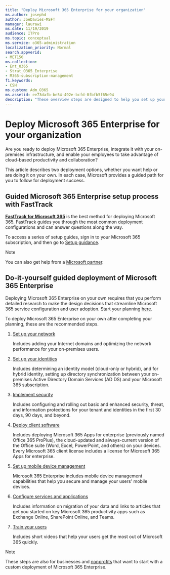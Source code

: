 ```yaml
---
title: "Deploy Microsoft 365 Enterprise for your organization"
ms.author: josephd
author: JoeDavies-MSFT
manager: laurawi
ms.date: 11/19/2019
audience: ITPro
ms.topic: conceptual
ms.service: o365-administration
localization_priority: Normal
search.appverid:
- MET150
ms.collection:
- Ent_O365
- Strat_O365_Enterprise
- M365-subscription-management
f1.keywords:
- CSH
ms.custom: Adm_O365
ms.assetid: ee73dafb-be54-492e-bcfd-0fbfb5f65e94
description: "These overview steps are designed to help you set up your network, create your identities, deploy Microsoft 365 Apps for enterprise, migrate your data, and help the people in your organization begin using Microsoft 365."
---
```


# Deploy Microsoft 365 Enterprise for your organization

Are you ready to deploy Microsoft 365 Enterprise, integrate it with your on-premises infrastructure, and enable your employees to take advantage of cloud-based productivity and collaboration?

This article describes two deployment options, whether you want help or are doing it on your own. In each case, Microsoft provides a guided path for you to follow for deployment success.

## Guided Microsoft 365 Enterprise setup process with FastTrack

**[FastTrack for Microsoft 365](https://www.microsoft.com/fasttrack/microsoft-365)** is the best method for deploying Microsoft 365. FastTrack guides you through the most common deployment configurations and can answer questions along the way. 

To access a series of setup guides, sign in to your Microsoft 365 subscription, and then go to [Setup guidance](https://aka.ms/o365fasttrack).

>[!Note]
>You can also get help from a [Microsoft partner](https://www.microsoft.com/solution-providers/home).
>

## Do-it-yourself guided deployment of Microsoft 365 Enterprise

Deploying Microsoft 365 Enterprise on your own requires that you perform detailed research to make the design decisions that streamline Microsoft 365 service configuration and user adoption. Start your planning [here](get-your-organization-ready-for-office-365.md).

To deploy Microsoft 365 Enterprise on your own after completing your planning, these are the recommended steps.

1. [Set up your network](set-up-network-for-office-365.md)

   Includes adding your Internet domains and optimizing the network performance for your on-premises users.
 
2. [Set up your identities](protect-your-global-administrator-accounts.md)

   Includes determining an identity model (cloud-only or hybrid), and for hybrid identity, setting up directory synchronization between your on-premises Active Directory Domain Services (AD DS) and your Microsoft 365 subscription.

3. [Implement security](https://docs.microsoft.com/office365/securitycompliance/security-roadmap)

   Includes configuring and rolling out basic and enhanced security, threat, and information protections for your tenant and identities in the first 30 days, 90 days, and beyond.
 
4. [Deploy client software](https://docs.microsoft.com/DeployOffice/deployment-guide-microsoft-365-apps)

   Includes deploying Microsoft 365 Apps for enterprise (previously named Office 365 ProPlus), the cloud-updated and always-current version of the Office suite (Word, Excel, PowerPoint, and others) on your devices. Every Microsoft 365 client license includes a license for Microsoft 365 Apps for enterprise.
 
5. [Set up mobile device management](https://support.office.com/article/set-up-mobile-device-management-mdm-in-office-365-dd892318-bc44-4eb1-af00-9db5430be3cd)

   Microsoft 365 Enterprise includes mobile device management capabilities that help you secure and manage your users' mobile devices.
 
6. [Configure services and applications](configure-services-and-applications.md)

   Includes information on migration of your data and links to articles that get you started on key Microsoft 365 productivity apps such as Exchange Online, SharePoint Online, and Teams.
 
7. [Train your users](https://docs.microsoft.com/office365/admin/admin-overview/get-started-with-office-365#training-resources-for-your-users)

   Includes short videos that help your users get the most out of Microsoft 365 quickly.
 

>[!Note]
>These steps are also for businesses and [nonprofits](https://go.microsoft.com/fwlink/?LinkId=627221) that want to start with a custom deployment of Microsoft 365 Enterprise. 
>
